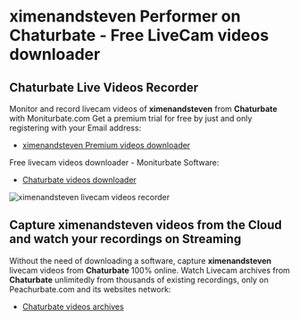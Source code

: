 # ximenandsteven Performer on Chaturbate - Free LiveCam videos downloader

## Chaturbate Live Videos Recorder

Monitor and record livecam videos of **ximenandsteven** from **Chaturbate** with Moniturbate.com
Get a premium trial for free by just and only registering with your Email address:
* [ximenandsteven Premium videos downloader](https://moniturbate.com/request-demo-licence-key.html)

Free livecam videos downloader - Moniturbate Software:
* [Chaturbate videos downloader](https://moniturbate.com/moniturbate-download-software.html)

![ximenandsteven livecam videos recorder](https://peachurnet.com/templates/moniturbate-software.png)


## Capture ximenandsteven videos from the Cloud and watch your recordings on Streaming

Without the need of downloading a software, capture **ximenandsteven** livecam videos from **Chaturbate** 100% online.
Watch Livecam archives from **Chaturbate** unlimitedly from thousands of existing recordings, only on Peachurbate.com and its websites network:
* [Chaturbate videos archives](https://peachurnet.com/)
